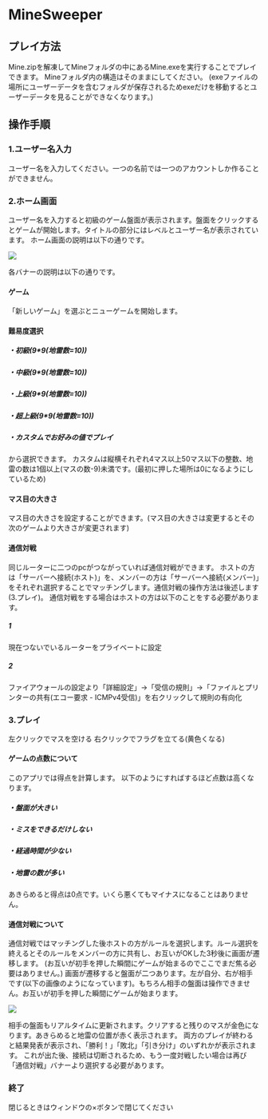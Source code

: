 # MineSweeper
## プレイ方法
Mine.zipを解凍してMineフォルダの中にあるMine.exeを実行することでプレイできます。
Mineフォルダ内の構造はそのままにしてください。
(exeファイルの場所にユーザーデータを含むフォルダが保存されるためexeだけを移動するとユーザーデータを見ることができなくなります。)

## 操作手順
### 1.ユーザー名入力
ユーザー名を入力してください。一つの名前では一つのアカウントしか作ることができません。
### 2.ホーム画面
ユーザー名を入力すると初級のゲーム盤面が表示されます。盤面をクリックするとゲームが開始します。タイトルの部分にはレベルとユーザー名が表示されています。
ホーム画面の説明は以下の通りです。

![](https://i.imgur.com/1BnD7YS.jpg)

各バナーの説明は以下の通りです。
#### ゲーム
「新しいゲーム」を選ぶとニューゲームを開始します。
#### 難易度選択
##### ・初級(9*9(地雷数=10))
##### ・中級(9*9(地雷数=10))
##### ・上級(9*9(地雷数=10))
##### ・超上級(9*9(地雷数=10))
##### ・カスタムでお好みの値でプレイ
から選択できます。
カスタムは縦横それぞれ4マス以上50マス以下の整数、地雷の数は1個以上(マスの数-9)未満です。(最初に押した場所は0になるようにしているため)
#### マス目の大きさ
マス目の大きさを設定することができます。(マス目の大きさは変更するとその次のゲームより大きさが変更されます)

#### 通信対戦
同じルーターに二つのpcがつながっていれば通信対戦ができます。
ホストの方は「サーバーへ接続(ホスト)」を、メンバーの方は「サーバーへ接続(メンバー)」をそれぞれ選択することでマッチングします。通信対戦の操作方法は後述します    (3.プレイ)。
通信対戦をする場合はホストの方は以下のことをする必要があります。
##### 1
現在つないでいるルーターをプライベートに設定
##### 2
ファイアウォールの設定より「詳細設定」→「受信の規則」→「ファイルとプリンターの共有(エコー要求 - ICMPv4受信)」を右クリックして規則の有向化

### 3.プレイ
左クリックでマスを空ける
右クリックでフラグを立てる(黄色くなる)
#### ゲームの点数について
このアプリでは得点を計算します。
以下のようにすればするほど点数は高くなります。
##### ・盤面が大きい
##### ・ミスをできるだけしない
##### ・経過時間が少ない
##### ・地雷の数が多い
あきらめると得点は0点です。いくら悪くてもマイナスになることはありません。

#### 通信対戦について
通信対戦ではマッチングした後ホストの方がルールを選択します。ルール選択を終えるとそのルールをメンバーの方に共有し、お互いがOKした3秒後に画面が遷移します。
(お互いが初手を押した瞬間にゲームが始まるのでここでまだ焦る必要はありません。)
画面が遷移すると盤面が二つあります。左が自分、右が相手です(以下の画像のようになっています)。もちろん相手の盤面は操作できません。お互いが初手を押した瞬間にゲームが始まります。

![](https://i.imgur.com/lcfwAXj.jpg)

相手の盤面もリアルタイムに更新されます。クリアすると残りのマスが金色になります。あきらめると地雷の位置が赤く表示されます。
両方のプレイが終わると結果発表が表示され、「勝利！」「敗北」「引き分け」のいずれかが表示されます。
これが出た後、接続は切断されるため、もう一度対戦したい場合は再び「通信対戦」バナーより選択する必要があります。

### 終了
閉じるときはウィンドウの×ボタンで閉じてください
